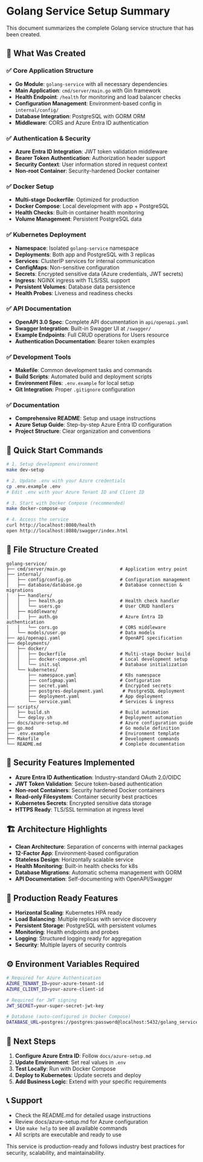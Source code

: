 # Golang Service Setup Summary

This document summarizes the complete Golang service structure that has been created.

## 🎯 What Was Created

### ✅ Core Application Structure
- **Go Module**: `golang-service` with all necessary dependencies
- **Main Application**: `cmd/server/main.go` with Gin framework
- **Health Endpoint**: `/health` for monitoring and load balancer checks
- **Configuration Management**: Environment-based config in `internal/config/`
- **Database Integration**: PostgreSQL with GORM ORM
- **Middleware**: CORS and Azure Entra ID authentication

### ✅ Authentication & Security
- **Azure Entra ID Integration**: JWT token validation middleware
- **Bearer Token Authentication**: Authorization header support
- **Security Context**: User information stored in request context
- **Non-root Container**: Security-hardened Docker container

### ✅ Docker Setup
- **Multi-stage Dockerfile**: Optimized for production
- **Docker Compose**: Local development with app + PostgreSQL
- **Health Checks**: Built-in container health monitoring
- **Volume Management**: Persistent PostgreSQL data

### ✅ Kubernetes Deployment
- **Namespace**: Isolated `golang-service` namespace
- **Deployments**: Both app and PostgreSQL with 3 replicas
- **Services**: ClusterIP services for internal communication
- **ConfigMaps**: Non-sensitive configuration
- **Secrets**: Encrypted sensitive data (Azure credentials, JWT secrets)
- **Ingress**: NGINX ingress with TLS/SSL support
- **Persistent Volumes**: Database data persistence
- **Health Probes**: Liveness and readiness checks

### ✅ API Documentation
- **OpenAPI 3.0 Spec**: Complete API documentation in `api/openapi.yaml`
- **Swagger Integration**: Built-in Swagger UI at `/swagger/`
- **Example Endpoints**: Full CRUD operations for Users resource
- **Authentication Documentation**: Bearer token examples

### ✅ Development Tools
- **Makefile**: Common development tasks and commands
- **Build Scripts**: Automated build and deployment scripts
- **Environment Files**: `.env.example` for local setup
- **Git Integration**: Proper `.gitignore` configuration

### ✅ Documentation
- **Comprehensive README**: Setup and usage instructions
- **Azure Setup Guide**: Step-by-step Azure Entra ID configuration
- **Project Structure**: Clear organization and conventions

## 🚀 Quick Start Commands

```bash
# 1. Setup development environment
make dev-setup

# 2. Update .env with your Azure credentials
cp .env.example .env
# Edit .env with your Azure Tenant ID and Client ID

# 3. Start with Docker Compose (recommended)
make docker-compose-up

# 4. Access the service
curl http://localhost:8080/health
open http://localhost:8080/swagger/index.html
```

## 📁 File Structure Created

```
golang-service/
├── cmd/server/main.go                    # Application entry point
├── internal/
│   ├── config/config.go                  # Configuration management
│   ├── database/database.go              # Database connection & migrations
│   ├── handlers/
│   │   ├── health.go                     # Health check handler
│   │   └── users.go                      # User CRUD handlers
│   ├── middleware/
│   │   ├── auth.go                       # Azure Entra ID authentication
│   │   └── cors.go                       # CORS middleware
│   └── models/user.go                    # Data models
├── api/openapi.yaml                      # OpenAPI specification
├── deployments/
│   ├── docker/
│   │   ├── Dockerfile                    # Multi-stage Docker build
│   │   ├── docker-compose.yml            # Local development setup
│   │   └── init.sql                      # Database initialization
│   └── kubernetes/
│       ├── namespace.yaml                # K8s namespace
│       ├── configmap.yaml                # Configuration
│       ├── secret.yaml                   # Encrypted secrets
│       ├── postgres-deployment.yaml       # PostgreSQL deployment
│       ├── deployment.yaml               # App deployment
│       └── service.yaml                  # Services & ingress
├── scripts/
│   ├── build.sh                          # Build automation
│   └── deploy.sh                         # Deployment automation
├── docs/azure-setup.md                   # Azure configuration guide
├── go.mod                                # Go module definition
├── .env.example                          # Environment template
├── Makefile                              # Development commands
└── README.md                             # Complete documentation
```

## 🔐 Security Features Implemented

- **Azure Entra ID Authentication**: Industry-standard OAuth 2.0/OIDC
- **JWT Token Validation**: Secure token-based authentication
- **Non-root Containers**: Security hardened Docker containers
- **Read-only Filesystem**: Container security best practices
- **Kubernetes Secrets**: Encrypted sensitive data storage
- **HTTPS Ready**: TLS/SSL termination at ingress level

## 🏗️ Architecture Highlights

- **Clean Architecture**: Separation of concerns with internal packages
- **12-Factor App**: Environment-based configuration
- **Stateless Design**: Horizontally scalable service
- **Health Monitoring**: Built-in health checks for k8s
- **Database Migrations**: Automatic schema management with GORM
- **API Documentation**: Self-documenting with OpenAPI/Swagger

## 🎯 Production Ready Features

- **Horizontal Scaling**: Kubernetes HPA ready
- **Load Balancing**: Multiple replicas with service discovery
- **Persistent Storage**: PostgreSQL with persistent volumes
- **Monitoring**: Health endpoints and probes
- **Logging**: Structured logging ready for aggregation
- **Security**: Multiple layers of security controls

## ⚙️ Environment Variables Required

```bash
# Required for Azure Authentication
AZURE_TENANT_ID=your-azure-tenant-id
AZURE_CLIENT_ID=your-azure-client-id

# Required for JWT signing
JWT_SECRET=your-super-secret-jwt-key

# Database (auto-configured in Docker Compose)
DATABASE_URL=postgres://postgres:password@localhost:5432/golang_service?sslmode=disable
```

## 🔄 Next Steps

1. **Configure Azure Entra ID**: Follow `docs/azure-setup.md`
2. **Update Environment**: Set real values in `.env`
3. **Test Locally**: Run with Docker Compose
4. **Deploy to Kubernetes**: Update secrets and deploy
5. **Add Business Logic**: Extend with your specific requirements

## 📞 Support

- Check the README.md for detailed usage instructions
- Review docs/azure-setup.md for Azure configuration
- Use `make help` to see all available commands
- All scripts are executable and ready to use

This service is production-ready and follows industry best practices for security, scalability, and maintainability.